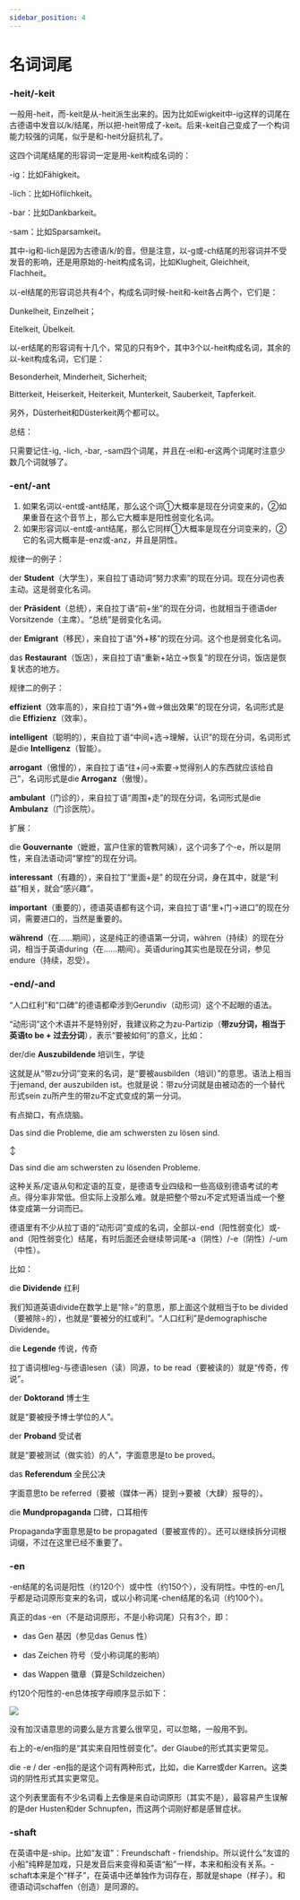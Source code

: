 ```yaml
---
sidebar_position: 4
---
```


# 名词词尾

### -heit/-keit

一般用-heit，而-keit是从-heit派生出来的。因为比如Ewigkeit中-ig这样的词尾在古德语中发音以/k/结尾，所以把-heit带成了-keit。后来-keit自己变成了一个构词能力较强的词尾，似乎是和-heit分庭抗礼了。

这四个词尾结尾的形容词一定是用-keit构成名词的：

-ig：比如Fähigkeit。

-lich：比如Höflichkeit。

-bar：比如Dankbarkeit。

-sam：比如Sparsamkeit。

其中-ig和-lich是因为古德语/k/的音。但是注意，以-g或-ch结尾的形容词并不受发音的影响，还是用原始的-heit构成名词，比如Klugheit, Gleichheit, Flachheit。

以-el结尾的形容词总共有4个，构成名词时候-heit和-keit各占两个，它们是：

Dunkelheit, Einzelheit；

Eitelkeit, Übelkeit.

以-er结尾的形容词有十几个，常见的只有9个，其中3个以-heit构成名词，其余的以-keit构成名词，它们是：

Besonderheit, Minderheit, Sicherheit;

Bitterkeit, Heiserkeit, Heiterkeit, Munterkeit, Sauberkeit, Tapferkeit.

另外，Düsterheit和Düsterkeit两个都可以。

总结：

只需要记住-ig, -lich, -bar, -sam四个词尾，并且在-el和-er这两个词尾时注意少数几个词就够了。



### -ent/-ant

1. 如果名词以-ent或-ant结尾，那么这个词①大概率是现在分词变来的，②如果重音在这个音节上，那么它大概率是阳性弱变化名词。
2. 如果形容词以-ent或-ant结尾，那么它同样①大概率是现在分词变来的，②它的名词大概率是-enz或-anz，并且是阴性。



规律一的例子：

der **Student**（大学生），来自拉丁语动词“努力求索”的现在分词。现在分词也表主动。这是弱变化名词。

der **Präsident**（总统），来自拉丁语“前+坐”的现在分词，也就相当于德语der Vorsitzende（主席）。“总统”是弱变化名词。

der **Emigrant**（移民），来自拉丁语“外+移”的现在分词。这个也是弱变化名词。

das **Restaurant**（饭店），来自拉丁语“重新+站立→恢复”的现在分词，饭店是恢复状态的地方。



规律二的例子：

**effizient**（效率高的），来自拉丁语“外+做→做出效果”的现在分词，名词形式是die **Effizienz**（效率）。

**intelligent**（聪明的），来自拉丁语“中间+选→理解，认识”的现在分词，名词形式是die **Intelligenz**（智能）。

**arrogant**（傲慢的），来自拉丁语“往+问→索要→觉得别人的东西就应该给自己”，名词形式是die **Arroganz**（傲慢）。

**ambulant**（门诊的），来自拉丁语“周围+走”的现在分词，名词形式是die **Ambulanz**（门诊医院）。



扩展：

die **Gouvernante**（嬷嬷，富户住家的管教阿姨），这个词多了个-e，所以是阴性，来自法语动词“掌控”的现在分词。

**interessant**（有趣的），来自拉丁“里面+是” 的现在分词，身在其中，就是“利益”相关，就会“感兴趣”。

**important**（重要的），德语英语都有这个词，来自拉丁语“里+门→进口”的现在分词，需要进口的，当然是重要的。

**während**（在……期间），这是纯正的德语第一分词，währen（持续）的现在分词，相当于英语during（在……期间）。英语during其实也是现在分词，参见endure（持续，忍受）。



### -end/-and

“人口红利”和“口碑”的德语都牵涉到Gerundiv（动形词）这个不起眼的语法。



“动形词”这个术语并不是特别好，我建议称之为zu-Partizip（**带zu分词，**相当于英语**to be + 过去分词**），表示“要被如何”的意义，比如：



der/die **Auszubildende** 培训生，学徒



这就是从“带zu分词”变来的名词，是“要被ausbilden（培训）”的意思。语法上相当于jemand, der auszubilden ist。也就是说：带zu分词就是由被动态的一个替代形式sein zu所产生的带zu不定式变成的第一分词。



有点拗口，有点烧脑。



Das sind die Probleme, die am schwersten zu lösen sind.

↕

Das sind die am schwersten zu lösenden Probleme.



这种关系/定语从句和定语的互变，是德语专业四级和一些高级别德语考试的考点。得分率非常低。但实际上没那么难。就是把整个带zu不定式短语当成一个整体变成第一分词而已。



德语里有不少从拉丁语的“动形词”变成的名词，全部以-end（阳性弱变化）或-and（阳性弱变化）结尾，有时后面还会继续带词尾-a（阴性）/-e（阴性）/-um（中性）。



比如：



die **Dividende** 红利

我们知道英语divide在数学上是“除÷”的意思，那上面这个就相当于to be divided（要被除÷的），也就是“要被分的红或利”。“人口红利”是demographische Dividende。



die **Legende** 传说，传奇

拉丁语词根leg-与德语lesen（读）同源，to be read（要被读的）就是“传奇，传说”。



der **Doktorand** 博士生

就是“要被授予博士学位的人”。



der **Proband** 受试者

就是“要被测试（做实验）的人”，字面意思是to be proved。



das **Referendum** 全民公决

字面意思to be referred（要被（媒体一再）提到→要被（大肆）报导的）。



die **Mundpropaganda** 口碑，口耳相传

Propaganda字面意思是to be propagated（要被宣传的）。还可以继续拆分词根词缀，不过在这里已经不重要了。



### -en

-en结尾的名词是阳性（约120个）或中性（约150个），没有阴性。中性的-en几乎都是动词原形变来的名词，或以小称词尾-chen结尾的名词（约100个）。


真正的das -en（不是动词原形，不是小称词尾）只有3个，即：

- das Gen 基因（参见das Genus 性）

- das Zeichen 符号（受小称词尾的影响）
- das Wappen 徽章（算是Schildzeichen）


约120个阳性的-en总体按字母顺序显示如下：

![](.\img\名词词尾-en.png)

没有加汉语意思的词要么是方言要么很罕见，可以忽略，一般用不到。


右上的-e/en指的是“其实来自阳性弱变化”。der Glaube的形式其实更常见。


die -e / der -en指的是这个词有两种形式，比如，die Karre或der Karren。这类词的阴性形式其实更常见。


这个列表里面有不少名词看上去像是来自动词原形（其实不是），最容易产生误解的是der Husten和der Schnupfen，而这两个词刚好都是感冒症状。

### -shaft

在英语中是-ship。比如“友谊”：Freundschaft - friendship。所以说什么“友谊的小船”纯粹是加戏，只是发音后来变得和英语“船”一样，本来和船没有关系。-schaft本来是个“样子”，在英语中还单独作为词存在，那就是shape（样子）。和德语动词schaffen（创造）是同源的。
